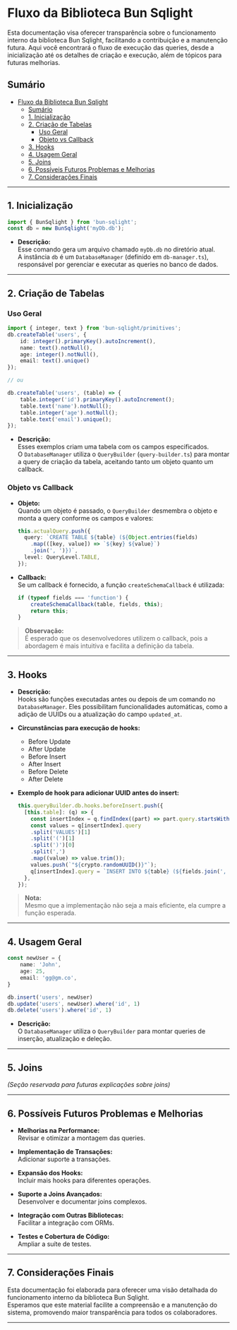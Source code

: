 # Fluxo da Biblioteca Bun Sqlight

Esta documentação visa oferecer transparência sobre o funcionamento interno da biblioteca Bun Sqlight, facilitando a contribuição e a manutenção futura. Aqui você encontrará o fluxo de execução das queries, desde a inicialização até os detalhes de criação e execução, além de tópicos para futuras melhorias.

## Sumário

- [Fluxo da Biblioteca Bun Sqlight](#fluxo-da-biblioteca-bun-sqlight)
  - [Sumário](#sumário)
  - [1. Inicialização](#1-inicialização)
  - [2. Criação de Tabelas](#2-criação-de-tabelas)
    - [Uso Geral](#uso-geral)
    - [Objeto vs Callback](#objeto-vs-callback)
  - [3. Hooks](#3-hooks)
  - [4. Usagem Geral](#4-usagem-geral)
  - [5. Joins](#5-joins)
  - [6. Possíveis Futuros Problemas e Melhorias](#6-possíveis-futuros-problemas-e-melhorias)
  - [7. Considerações Finais](#7-considerações-finais)

---

## 1. Inicialização

```typescript
import { BunSqlight } from 'bun-sqlight';
const db = new BunSqlight('myDb.db');
```

- **Descrição:**  
  Esse comando gera um arquivo chamado `myDb.db` no diretório atual.  
  A instância `db` é um `DatabaseManager` (definido em `db-manager.ts`), responsável por gerenciar e executar as queries no banco de dados.

---

## 2. Criação de Tabelas

### Uso Geral

```typescript
import { integer, text } from 'bun-sqlight/primitives';
db.createTable('users', {
    id: integer().primaryKey().autoIncrement(),
    name: text().notNull(),
    age: integer().notNull(),
    email: text().unique()
});

// ou

db.createTable('users', (table) => {
    table.integer('id').primaryKey().autoIncrement();
    table.text('name').notNull();
    table.integer('age').notNull();
    table.text('email').unique();
});
```

- **Descrição:**  
  Esses exemplos criam uma tabela com os campos especificados.  
  O `DatabaseManager` utiliza o `QueryBuilder` (`query-builder.ts`) para montar a query de criação da tabela, aceitando tanto um objeto quanto um callback.

### Objeto vs Callback

- **Objeto:**  
  Quando um objeto é passado, o `QueryBuilder` desmembra o objeto e monta a query conforme os campos e valores:

  ```typescript
  this.actualQuery.push({
    query: `CREATE TABLE ${table} (${Object.entries(fields)
      .map(([key, value]) => `${key} ${value}`)
      .join(', ')})`,
    level: QueryLevel.TABLE,
  });
  ```

- **Callback:**  
  Se um callback é fornecido, a função `createSchemaCallback` é utilizada:

  ```typescript
  if (typeof fields === 'function') {
      createSchemaCallback(table, fields, this);
      return this;
  }
  ```

> **Observação:**  
> É esperado que os desenvolvedores utilizem o callback, pois a abordagem é mais intuitiva e facilita a definição da tabela.

---

## 3. Hooks

- **Descrição:**  
  Hooks são funções executadas antes ou depois de um comando no `DatabaseManager`. Eles possibilitam funcionalidades automáticas, como a adição de UUIDs ou a atualização do campo `updated_at`.

- **Circunstâncias para execução de hooks:**
  - Before Update
  - After Update
  - Before Insert
  - After Insert
  - Before Delete
  - After Delete

- **Exemplo de hook para adicionar UUID antes do insert:**

  ```typescript
  this.queryBuilder.db.hooks.beforeInsert.push({
    [this.table]: (q) => {
      const insertIndex = q.findIndex((part) => part.query.startsWith('INSERT INTO'));
      const values = q[insertIndex].query
      .split('VALUES')[1]
      .split('(')[1]
      .split(')')[0]
      .split(',')
      .map((value) => value.trim());
      values.push(`"${crypto.randomUUID()}"`);
      q[insertIndex].query = `INSERT INTO ${table} (${fields.join(', ')}) VALUES (${values.join(', ')})`;
    },
  });
  ```

> **Nota:**  
> Mesmo que a implementação não seja a mais eficiente, ela cumpre a função esperada.

---

## 4. Usagem Geral

```typescript
const newUser = {
    name: 'John',
    age: 25,
    email: 'gg@gm.co',
}

db.insert('users', newUser)
db.update('users', newUser).where('id', 1)
db.delete('users').where('id', 1)
```

- **Descrição:**  
  O `DatabaseManager` utiliza o `QueryBuilder` para montar queries de inserção, atualização e deleção.

---

## 5. Joins

*(Seção reservada para futuras explicações sobre joins)*

---

## 6. Possíveis Futuros Problemas e Melhorias

- **Melhorias na Performance:**  
  Revisar e otimizar a montagem das queries.

- **Implementação de Transações:**  
  Adicionar suporte a transações.

- **Expansão dos Hooks:**  
  Incluir mais hooks para diferentes operações.

- **Suporte a Joins Avançados:**  
  Desenvolver e documentar joins complexos.

- **Integração com Outras Bibliotecas:**  
  Facilitar a integração com ORMs.

- **Testes e Cobertura de Código:**  
  Ampliar a suíte de testes.

---

## 7. Considerações Finais

Esta documentação foi elaborada para oferecer uma visão detalhada do funcionamento interno da biblioteca Bun Sqlight.  
Esperamos que este material facilite a compreensão e a manutenção do sistema, promovendo maior transparência para todos os colaboradores.
****